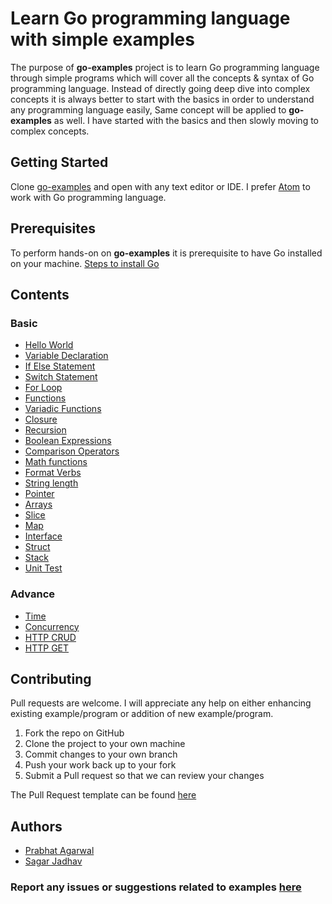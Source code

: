 # Learn Go programming language with simple examples
The purpose of **go-examples** project is to learn Go programming language through simple programs which will cover all the concepts & syntax of Go programming language. Instead of directly going deep dive into complex concepts it is always better to start with the basics in order to understand any programming language easily, Same concept will be applied to **go-examples** as well. I have started with the basics and then slowly moving to complex concepts.

## Getting Started
Clone <a href='https://github.com/sagar-jadhav/go-examples.git' target='_blank'>go-examples</a> and open with any text editor or IDE. I prefer <a href='https://atom.io/' target='_blank'>Atom</a> to work with Go programming language.

## Prerequisites

To perform hands-on on **go-examples** it is prerequisite to have Go installed on your machine.
<a href='https://golang.org/doc/install?download' target='_blank'>Steps to install Go</a>

## Contents

### Basic
* <a href='./hello-world.html' target='_blank'>Hello World</a>
* <a href='./simple-calculator.html' target='_blank'>Variable Declaration</a>
* <a href='./if-elseif-else.html' target='_blank'>If Else Statement</a>
* <a href='./switch.html' target='_blank'>Switch Statement</a>
* <a href='./for-loop.html' target='_blank'>For Loop</a>
* <a href='./function.html' target='_blank'>Functions</a>
* <a href='./variadic.html' target='_blank'>Variadic Functions</a>
* <a href='./closure.html' target='_blank'>Closure</a>
* <a href='./recursion.html' target='_blank'>Recursion</a>
* <a href='./boolean-expressions.html' target='_blank'>Boolean Expressions</a>
* <a href='./comparison-operators.html' target='_blank'>Comparison Operators</a>
* <a href='./math-functions.html' target='_blank'>Math functions</a>
* <a href='./format-verbs.html' target='_blank'>Format Verbs</a>
* <a href='./string-length.html' target='_blank'>String length</a>
* <a href='./pointer.html' target='_blank'>Pointer</a>
* <a href='./arrays.html' target='_blank'>Arrays</a>
* <a href='./slice.html' target='_blank'>Slice</a>
* <a href='./map.html' target='_blank'>Map</a>
* <a href='./interfaces.html' target='_blank'>Interface</a>
* <a href='./struct.html' target='_blank'>Struct</a>
* <a href='./stack.html' target='_blank'>Stack</a>
* <a href='./unit-test.html' target='_blank'>Unit Test</a>

### Advance
* <a href='./time.html' target='_blank'>Time</a>
* <a href='./concurrency.html' target='_blank'>Concurrency</a>
* <a href='./http_srv.html' target='_blank'>HTTP CRUD</a>
* <a href='./http_get.html' target='_blank'>HTTP GET</a>
 
## Contributing

Pull requests are welcome. I will appreciate any help on either enhancing existing example/program or addition of new example/program.

1. Fork the repo on GitHub
2. Clone the project to your own machine
3. Commit changes to your own branch
4. Push your work back up to your fork
5. Submit a Pull request so that we can review your changes

The Pull Request template can be found <a href='./pull_request_template.html' target='_blank'>here</a>

## Authors

- <a href='./prabhat-agarwal.html' target='_blank'>Prabhat Agarwal</a>
- <a href='./sagar-jadhav.html' target='_blank'>Sagar Jadhav</a>

### Report any issues or suggestions related to examples <a href='https://github.com/sagar-jadhav/go-examples/issues' target='_blank'>here</a>
